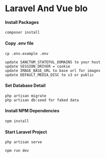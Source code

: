 # Laravel And Vue blo

#### Install Packages

```
composer install
```

#### Copy .env file

```
cp .env.example .env

update SANCTUM_STATEFUL_DOMAINS to your host 
update SESSION_DRIVER = cookie
update IMAGE_BASE_URL to base url for images
update DEFAULT_MEDIA_DISC to s3 or public
```

#### Set Database Detail

```
php artisan migrate
php artisan db:seed for faked data
```
#### Install NPM Dependencies

```
npm install
```

#### Start Laravel Project

```
php artisan serve
```

```
npm run dev
```

